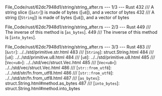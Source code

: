 File_Code/rust/62dc7948d1/string/string_after.rs --- 1/3 --- Rust
432     /// A string slice ([`&str`]) is made of bytes ([`u8`]), and a vector of bytes                                                                       432     /// A string ([`String`]) is made of bytes ([`u8`]), and a vector of bytes

File_Code/rust/62dc7948d1/string/string_after.rs --- 2/3 --- Rust
449     /// The inverse of this method is [`as_bytes`].                                                                                                      449     /// The inverse of this method is [`into_bytes`].

File_Code/rust/62dc7948d1/string/string_after.rs --- 3/3 --- Rust
483     /// [`&str`]: ../../std/primitive.str.html                                                                                                           483     /// [`String`]: struct.String.html
484     /// [`u8`]: ../../std/primitive.u8.html                                                                                                              484     /// [`u8`]: ../../std/primitive.u8.html
485     /// [`Vec<u8>`]: ../../std/vec/struct.Vec.html                                                                                                       485     /// [`Vec<u8>`]: ../../std/vec/struct.Vec.html
486     /// [`str::from_utf8`]: ../../std/str/fn.from_utf8.html                                                                                              486     /// [`str::from_utf8`]: ../../std/str/fn.from_utf8.html
487     /// [`as_bytes`]: struct.String.html#method.as_bytes                                                                                                 487     /// [`into_bytes`]: struct.String.html#method.into_bytes


